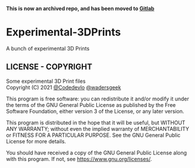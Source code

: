 <strong>This is now an archived repo, and has been moved to [Gitlab](https://gitlab.com/image-video-audio/extra-projects/Experimental-3DPrints)</strong>

# Experimental-3DPrints
A bunch of experimental 3D Prints 

## LICENSE - COPYRIGHT
Some experimental 3D Print files<br>
Copyright (C) 2021  [@Codedevlo](https://github.com/Codedevlo) [@wadersgeek](https://gitlab.com/wadersgeek)

This program is free software: you can redistribute it and/or modify
it under the terms of the GNU General Public License as published by
the Free Software Foundation, either version 3 of the License, or any later version.

This program is distributed in the hope that it will be useful,
but WITHOUT ANY WARRANTY; without even the implied warranty of
MERCHANTABILITY or FITNESS FOR A PARTICULAR PURPOSE.  See the
GNU General Public License for more details.

You should have received a copy of the GNU General Public License
along with this program.  If not, see <https://www.gnu.org/licenses/>.
